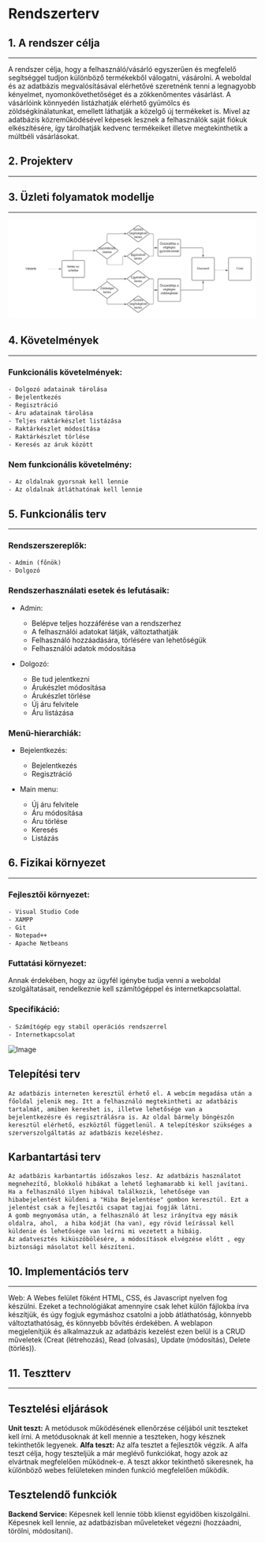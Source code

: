 # Rendszerterv

## 1. A rendszer célja
---

A rendszer célja, hogy a felhasználó/vásárló egyszerűen és megfelelő segítséggel tudjon különböző termékekből válogatni,
vásárolni. A weboldal és az adatbázis megvalósításával elérhetővé szeretnénk tenni a legnagyobb kényelmet, nyomonkövethetőséget
és a zökkenőmentes vásárlást. A vásárlóink könnyedén listázhatják elérhető gyümölcs és zöldségkínálatunkat,
emellett láthatják a közelgő új termékeket is. Mivel az adatbázis közreműködésével képesek lesznek a felhasználók
saját fiókuk elkészítésére, így tárolhatják kedvenc termékeiket illetve megtekinthetik a múltbéli vásárlásokat.

## 2. Projekterv
---

## 3. Üzleti folyamatok modellje
---
![Image](https://github.com/utassydenis/AFP2021_1_K0800_Csapat4/blob/main/pictures/ig%C3%A9nyelt_%C3%BCzleti_folyamatok.png)

## 4. Követelmények
---
### Funkcionális követelmények:
    - Dolgozó adatainak tárolása
    - Bejelentkezés
    - Regisztráció
    - Áru adatainak tárolása
    - Teljes raktárkészlet listázása
    - Raktárkészlet módosítása
    - Raktárkészlet törlése
    - Keresés az áruk között

### Nem funkcionális követelmény:
    - Az oldalnak gyorsnak kell lennie
    - Az oldalnak átláthatónak kell lennie

## 5. Funkcionális terv
---
### Rendszerszereplők:
    - Admin (főnök)
    - Dolgozó

### Rendszerhasználati esetek és lefutásaik:
* Admin:
    - Belépve teljes hozzáférése van a rendszerhez
    - A felhasználói adatokat látják, változtathatják
    - Felhasználó hozzáadására, törlésére van lehetőségük
    - Felhasználói adatok módosítása

* Dolgozó:
    - Be tud jelentkezni
    - Árukészlet módosítása
    - Árukészlet törlése
    - Új áru felvitele
    - Áru listázása

### Menü-hierarchiák:
* Bejelentkezés:
    - Bejelentkezés
    - Regisztráció

* Main menu:
    - Új áru felvitele
    - Áru módosítása
    - Áru törlése
    - Keresés
    - Listázás

## 6. Fizikai környezet
---
### Fejlesztői környezet:
    - Visual Studio Code
    - XAMPP
    - Git
    - Notepad++
    - Apache Netbeans

### Futtatási környezet:
Annak érdekében, hogy az ügyfél igénybe tudja venni a weboldal szolgáltatásait, rendelkeznie kell számítógéppel és
internetkapcsolattal. 

### Specifikáció:
    - Számítógép egy stabil operációs rendszerrel
    - Internetkapcsolat

![Image](https://github.com/utassydenis/AFP2021_1_K0800_Csapat4/blob/main/pictures/Rendszerterv%20-%20fizikai%20k%C3%B6rnyezet.jpg)

## Telepítési terv
    Az adatbázis interneten keresztül érhető el. A webcím megadása után a főoldal jelenik meg. Itt a felhasználó megtekintheti az adatbázis tartalmát, amiben kereshet is, illetve lehetősége van a bejelentkezésre és regisztrálásra is. Az oldal bármely böngészőn keresztül elérhető, eszköztől függetlenül. A telepítéskor szükséges a szerverszolgáltatás az adatbázis kezeléshez.
## Karbantartási terv
    Az adatbázis karbantartás időszakos lesz. Az adatbázis használatot megnehezítő, blokkoló hibákat a lehető leghamarabb ki kell javítani.
    Ha a felhasználó ilyen hibával találkozik, lehetősége van hibabejelentést küldeni a "Hiba Bejelentése" gombon keresztül. Ezt a jelentést csak a fejlesztői csapat tagjai fogják látni.
    A gomb megnyomása után, a felhasználó át lesz irányítva egy másik oldalra, ahol,  a hiba kódját (ha van), egy rövid leírással kell küldenie és lehetősége van leírni mi vezetett a hibáig.
    Az adatvesztés kiküszöbölésére, a módosítások elvégzése előtt , egy biztonsági másolatot kell készíteni.

## 10. Implementációs terv
---
Web: A Webes felület főként HTML, CSS, és Javascript nyelven fog készülni. Ezeket a technológiákat amennyire csak lehet külön fájlokba írva készítjük, és úgy fogjuk egymáshoz csatolni a jobb átláthatóság, könnyebb változtathatóság, és könnyebb bővítés érdekében. A weblapon megjelenítjük és alkalmazzuk az adatbázis kezelést ezen belül is a CRUD műveletek (Creat (létrehozás), Read (olvasás), Update (módosítás), Delete (törlés)).

## 11. Tesztterv
---
## Tesztelési eljárások

**Unit teszt:** A metódusok működésének ellenőrzése céljából unit teszteket kell írni. A metódusoknak át kell mennie a teszteken, hogy késznek tekinthetők legyenek.
**Alfa teszt:** Az alfa tesztet a fejlesztők végzik. A alfa teszt célja, hogy teszteljük a már meglévő funkciókat, hogy azok az elvártnak megfelelően működnek-e. A teszt akkor tekinthető sikeresnek, ha különböző webes felületeken minden funkció megfelelően működik.

## Tesztelendő funkciók
**Backend Service:** Képesnek kell lennie több klienst egyidőben kiszolgálni. Képesnek kell lennie, az adatbázisban műveleteket végezni (hozzáadni, törölni, módosítani).

    